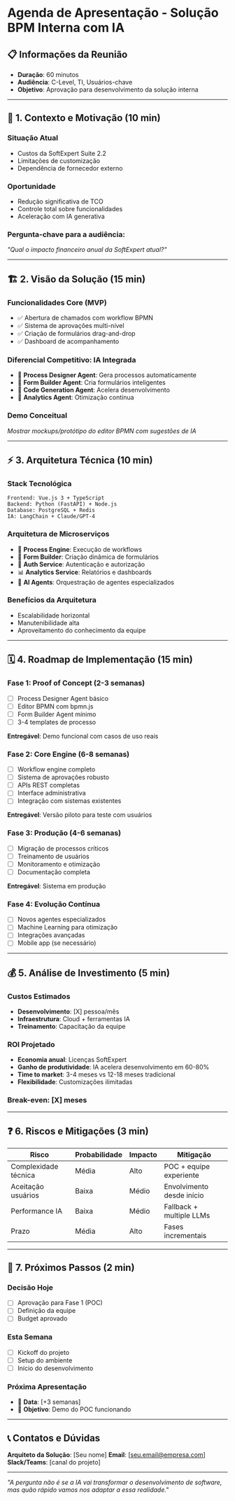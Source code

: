 # Agenda de Apresentação - Solução BPM Interna com IA

## 📋 **Informações da Reunião**
- **Duração**: 60 minutos
- **Audiência**: C-Level, TI, Usuários-chave
- **Objetivo**: Aprovação para desenvolvimento da solução interna

---

## 🎯 **1. Contexto e Motivação** (10 min)

### **Situação Atual**
- Custos da SoftExpert Suite 2.2
- Limitações de customização
- Dependência de fornecedor externo

### **Oportunidade**
- Redução significativa de TCO
- Controle total sobre funcionalidades
- Aceleração com IA generativa

### **Pergunta-chave para a audiência:**
*"Qual o impacto financeiro anual da SoftExpert atual?"*

---

## 🏗️ **2. Visão da Solução** (15 min)

### **Funcionalidades Core (MVP)**
- ✅ Abertura de chamados com workflow BPMN
- ✅ Sistema de aprovações multi-nível
- ✅ Criação de formulários drag-and-drop
- ✅ Dashboard de acompanhamento

### **Diferencial Competitivo: IA Integrada**
- 🤖 **Process Designer Agent**: Gera processos automaticamente
- 🤖 **Form Builder Agent**: Cria formulários inteligentes
- 🤖 **Code Generation Agent**: Acelera desenvolvimento
- 🤖 **Analytics Agent**: Otimização contínua

### **Demo Conceitual**
*Mostrar mockups/protótipo do editor BPMN com sugestões de IA*

---

## ⚡ **3. Arquitetura Técnica** (10 min)

### **Stack Tecnológica**
```
Frontend: Vue.js 3 + TypeScript
Backend: Python (FastAPI) + Node.js
Database: PostgreSQL + Redis
IA: LangChain + Claude/GPT-4
```

### **Arquitetura de Microserviços**
- 🔄 **Process Engine**: Execução de workflows
- 📝 **Form Builder**: Criação dinâmica de formulários
- 🔐 **Auth Service**: Autenticação e autorização
- 📊 **Analytics Service**: Relatórios e dashboards
- 🤖 **AI Agents**: Orquestração de agentes especializados

### **Benefícios da Arquitetura**
- Escalabilidade horizontal
- Manutenibilidade alta
- Aproveitamento do conhecimento da equipe

---

## 🗓️ **4. Roadmap de Implementação** (15 min)

### **Fase 1: Proof of Concept (2-3 semanas)**
- [ ] Process Designer Agent básico
- [ ] Editor BPMN com bpmn.js
- [ ] Form Builder Agent mínimo
- [ ] 3-4 templates de processo

**Entregável**: Demo funcional com casos de uso reais

### **Fase 2: Core Engine (6-8 semanas)**
- [ ] Workflow engine completo
- [ ] Sistema de aprovações robusto
- [ ] APIs REST completas
- [ ] Interface administrativa
- [ ] Integração com sistemas existentes

**Entregável**: Versão piloto para teste com usuários

### **Fase 3: Produção (4-6 semanas)**
- [ ] Migração de processos críticos
- [ ] Treinamento de usuários
- [ ] Monitoramento e otimização
- [ ] Documentação completa

**Entregável**: Sistema em produção

### **Fase 4: Evolução Contínua**
- [ ] Novos agentes especializados
- [ ] Machine Learning para otimização
- [ ] Integrações avançadas
- [ ] Mobile app (se necessário)

---

## 💰 **5. Análise de Investimento** (5 min)

### **Custos Estimados**
- **Desenvolvimento**: [X] pessoa/mês
- **Infraestrutura**: Cloud + ferramentas IA
- **Treinamento**: Capacitação da equipe

### **ROI Projetado**
- **Economia anual**: Licenças SoftExpert
- **Ganho de produtividade**: IA acelera desenvolvimento em 60-80%
- **Time to market**: 3-4 meses vs 12-18 meses tradicional
- **Flexibilidade**: Customizações ilimitadas

### **Break-even**: [X] meses

---

## ❓ **6. Riscos e Mitigações** (3 min)

| Risco | Probabilidade | Impacto | Mitigação |
|-------|---------------|---------|-----------|
| Complexidade técnica | Média | Alto | POC + equipe experiente |
| Aceitação usuários | Baixa | Médio | Envolvimento desde início |
| Performance IA | Baixa | Médio | Fallback + multiple LLMs |
| Prazo | Média | Alto | Fases incrementais |

---

## 🎯 **7. Próximos Passos** (2 min)

### **Decisão Hoje**
- [ ] Aprovação para Fase 1 (POC)
- [ ] Definição da equipe
- [ ] Budget aprovado

### **Esta Semana**
- [ ] Kickoff do projeto
- [ ] Setup do ambiente
- [ ] Início do desenvolvimento

### **Próxima Apresentação**
- 📅 **Data**: [+3 semanas]
- 🎯 **Objetivo**: Demo do POC funcionando

---

## 📞 **Contatos e Dúvidas**

**Arquiteto da Solução**: [Seu nome]
**Email**: [seu.email@empresa.com]
**Slack/Teams**: [canal do projeto]

---

*"A pergunta não é se a IA vai transformar o desenvolvimento de software, mas quão rápido vamos nos adaptar a essa realidade."*